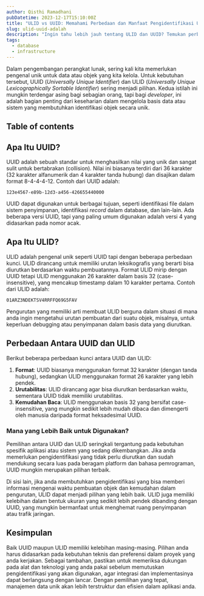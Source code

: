 ```yaml
---
author: Qisthi Ramadhani
pubDatetime: 2023-12-17T15:10:00Z
title: "ULID vs UUID: Memahami Perbedaan dan Manfaat Pengidentifikasi Unik"
slug: ulid-uuid-adalah
description: "Ingin tahu lebih jauh tentang ULID dan UUID? Temukan perbedaan utama, kelebihan masing-masing, dan panduan pilih yang sesuai dengan kebutuhan teknis aplikasi Anda. Baca sekarang untuk pengelolaan data yang lebih efektif!"
tags:
  - database
  - infrastructure
---
```


Dalam pengembangan perangkat lunak, sering kali kita memerlukan pengenal unik untuk data atau objek yang kita kelola. Untuk kebutuhan tersebut, UUID (_Universally Unique Identifier_) dan ULID (_Universally Unique Lexicographically Sortable Identifier_) sering menjadi pilihan. Kedua istilah ini mungkin terdengar asing bagi sebagian orang, tapi bagi _developer_, ini adalah bagian penting dari keseharian dalam mengelola basis data atau sistem yang membutuhkan identifikasi objek secara unik.

## Table of contents

## Apa Itu UUID?

UUID adalah sebuah standar untuk menghasilkan nilai yang unik dan sangat sulit untuk bertabrakan (collision). Nilai ini biasanya terdiri dari 36 karakter (32 karakter alfanumerik dan 4 karakter tanda hubung) dan disajikan dalam format 8-4-4-4-12. Contoh dari UUID adalah:

`123e4567-e89b-12d3-a456-426655440000`

UUID dapat digunakan untuk berbagai tujuan, seperti identifikasi file dalam sistem penyimpanan, identifikasi _record_ dalam database, dan lain-lain. Ada beberapa versi UUID, tapi yang paling umum digunakan adalah versi 4 yang didasarkan pada nomor acak.

## Apa Itu ULID?

ULID adalah pengenal unik seperti UUID tapi dengan beberapa perbedaan kunci. ULID dirancang untuk memiliki urutan leksikografis yang berarti bisa diurutkan berdasarkan waktu pembuatannya. Format ULID mirip dengan UUID tetapi ULID menggunakan 26 karakter dalam basis 32 (case-insensitive), yang mencakup timestamp dalam 10 karakter pertama. Contoh dari ULID adalah:

`01ARZ3NDEKTSV4RRFFQ69G5FAV`

Pengurutan yang memiliki arti membuat ULID berguna dalam situasi di mana anda ingin mengetahui urutan pembuatan dari suatu objek, misalnya, untuk keperluan debugging atau penyimpanan dalam basis data yang diurutkan.

## Perbedaan Antara UUID dan ULID

Berikut beberapa perbedaan kunci antara UUID dan ULID:

1. **Format**: UUID biasanya menggunakan format 32 karakter (dengan tanda hubung), sedangkan ULID menggunakan format 26 karakter yang lebih pendek.
2. **Urutabilitas**: ULID dirancang agar bisa diurutkan berdasarkan waktu, sementara UUID tidak memiliki urutabilitas.
3. **Kemudahan Baca**: ULID menggunakan basis 32 yang bersifat case-insensitive, yang mungkin sedikit lebih mudah dibaca dan dimengerti oleh manusia daripada format heksadesimal UUID.

### Mana yang Lebih Baik untuk Digunakan?

Pemilihan antara UUID dan ULID seringkali tergantung pada kebutuhan spesifik aplikasi atau sistem yang sedang dikembangkan. Jika anda memerlukan pengidentifikasi yang tidak perlu diurutkan dan sudah mendukung secara luas pada beragam platform dan bahasa pemrograman, UUID mungkin merupakan pilihan terbaik.

Di sisi lain, jika anda membutuhkan pengidentifikasi yang bisa memberi informasi mengenai waktu pembuatan objek dan kemudahan dalam pengurutan, ULID dapat menjadi pilihan yang lebih baik. ULID juga memiliki kelebihan dalam bentuk ukuran yang sedikit lebih pendek dibanding dengan UUID, yang mungkin bermanfaat untuk menghemat ruang penyimpanan atau trafik jaringan.

## Kesimpulan

Baik UUID maupun ULID memiliki kelebihan masing-masing. Pilihan anda harus didasarkan pada kebutuhan teknis dan preferensi dalam proyek yang anda kerjakan. Sebagai tambahan, pastikan untuk memeriksa dukungan pada alat dan teknologi yang anda pakai sebelum memutuskan pengidentifikasi yang akan digunakan, agar integrasi dan implementasinya dapat berlangsung dengan lancar. Dengan pemilihan yang tepat, manajemen data unik akan lebih terstruktur dan efisien dalam aplikasi anda.
